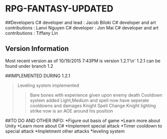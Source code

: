 # RPG-FANTASY-UPDATED
##Developers
C# developer and lead : Jacob Biloki
C# developer and art contributions : Lanvi Nguyen
C# developer : Jon Mai
C# developer and art contributions : Tiffany Lin

## Version Information
Most recent version as of 10/19/2015 7:43PM is version 1.2.1'\n'
1.2.1 can be found under branch 1.2

##IMPLEMENTED DURING 1.2.1
>Leveling system implemented
>>Bare bones with experience given upon enemy death
>Cooldown system added
>>Light,Medium and spell now have seperate cooldowns and damages
>Knight Spell Change
>>Knight lighting strike now is an AOE around his position


##TO DO AND OTHER INFO:
*Figure out basis of game
*Learn more about Unity
*Learn more about C#
*Implement special attack
*Timer cooldown to special attack
*Impletment other attacks
*leveling system
